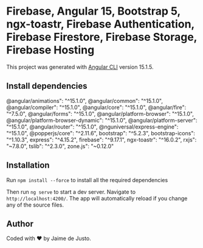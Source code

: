 # Firebase, Angular 15, Bootstrap 5, ngx-toastr, Firebase Authentication, Firebase Firestore, Firebase Storage, Firebase Hosting

This project was generated with [Angular CLI](https://github.com/angular/angular-cli) version 15.1.5.
## Install dependencies

@angular/animations": "^15.1.0",
@angular/common": "^15.1.0",
@angular/compiler": "^15.1.0",
@angular/core": "^15.1.0",
@angular/fire": "^7.5.0",
@angular/forms": "^15.1.0",
@angular/platform-browser": "^15.1.0",
@angular/platform-browser-dynamic": "^15.1.0",
@angular/platform-server": "^15.1.0",
@angular/router": "^15.1.0",
@nguniversal/express-engine": "^15.1.0",
@popperjs/core": "^2.11.6",
bootstrap": "^5.2.3",
bootstrap-icons": "^1.10.3",
express": "^4.15.2",
firebase": "^9.17.1",
ngx-toastr": "^16.0.2",
rxjs": "~7.8.0",
tslib": "^2.3.0",
zone.js": "~0.12.0"

## Installation

Run `npm install --force` to install all the required dependencies

Then run `ng serve` to start a dev server.
Navigate to `http://localhost:4200/`. The app will automatically reload if you change any of the source files.

## Author

Coded with ❤️ by Jaime de Justo.
